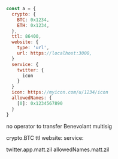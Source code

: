 ```javascript
const a = {
  crypto: {
    BTC: 0x1234,
    ETH: 0x1234,
  },
  ttl: 86400,
  website: {
    type: 'url',
    url: https://localhost:3000,
  }
  service: {
    twitter: {
      icon
    }
  }
  icon: https://myicon.com/u/1234/icon
  allowedNames: {
    [0]: 0x1234567890
  }
}
```

no operator to transfer
Benevolant
multisig

crypto.BTC
ttl
website:
service:

twitter.app.matt.zil
allowedNames.matt.zil
